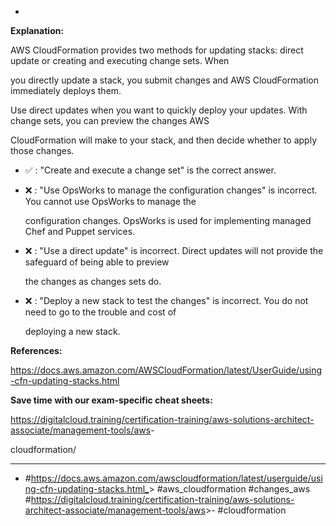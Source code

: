 *

**Explanation:**

AWS CloudFormation provides two methods for updating stacks: direct update or creating and executing change sets. When

you directly update a stack, you submit changes and AWS CloudFormation immediately deploys them.

Use direct updates when you want to quickly deploy your updates. With change sets, you can preview the changes AWS

CloudFormation will make to your stack, and then decide whether to apply those changes.

* ✅ :  "Create and execute a change set" is the correct answer.

* ❌ :  "Use OpsWorks to manage the configuration changes" is incorrect. You cannot use OpsWorks to manage the

  configuration changes. OpsWorks is used for implementing managed Chef and Puppet services.

* ❌ :  "Use a direct update" is incorrect. Direct updates will not provide the safeguard of being able to preview

  the changes as changes sets do.

* ❌ :  "Deploy a new stack to test the changes" is incorrect. You do not need to go to the trouble and cost of

  deploying a new stack.

**References:**

<https://docs.aws.amazon.com/AWSCloudFormation/latest/UserGuide/using-cfn-updating-stacks.html>

**Save time with our exam-specific cheat sheets:**

<https://digitalcloud.training/certification-training/aws-solutions-architect-associate/management-tools/aws>-

cloudformation/

----
* #<https://docs.aws.amazon.com/awscloudformation/latest/userguide/using-cfn-updating-stacks.html_>> #aws_cloudformation #changes_aws #<https://digitalcloud.training/certification-training/aws-solutions-architect-associate/management-tools/aws>>- #cloudformation
